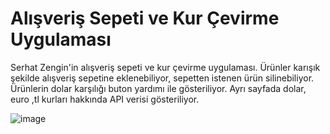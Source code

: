 # Alışveriş Sepeti ve Kur Çevirme Uygulaması
 Serhat Zengin'in alışveriş sepeti ve kur çevirme uygulaması. 
 Ürünler karışık şekilde alışveriş sepetine eklenebiliyor, sepetten istenen ürün silinebiliyor.
 Ürünlerin dolar karşılığı buton yardımı ile gösteriliyor.
 Ayrı sayfada dolar, euro ,tl kurları hakkında API verisi gösteriliyor.

![image](https://user-images.githubusercontent.com/18530589/155517944-2af53deb-332c-4950-9959-c00fe1ed4231.png)
